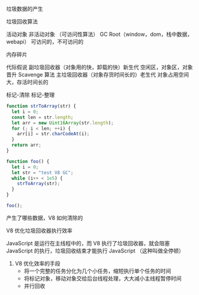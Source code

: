 垃圾数据的产生

垃圾回收算法

活动对象
非活动对象
（可访问性算法）
GC Root（window，dom，栈中数据，webapi）
可访问的，不可访问的

内存碎片

代际假说
副垃圾回收器（对象用的快，卸载的快）新生代
空闲区，对象区，对象晋升
Scavenge 算法
主垃圾回收器（对象存货时间长的）老生代
对象占用空间大，存活时间长的

标记-清除
标记-整理

```js
function strToArray(str) {
  let i = 0;
  const len = str.length;
  let arr = new Uint16Array(str.length);
  for (; i < len; ++i) {
    arr[i] = str.charCodeAt(i);
  }
  return arr;
}

function foo() {
  let i = 0;
  let str = "test V8 GC";
  while (i++ < 1e5) {
    strToArray(str);
  }
}

foo();
```

产生了哪些数据，V8 如何清除的

V8 优化垃圾回收器执行效率

JavaScript 是运行在主线程中的，而 V8 执行了垃圾回收器，就会阻塞 JavaScript 的执行，垃圾回收结束才能执行 JavaScript （这种叫做全停顿）

1. V8 优化效率的手段
   - 将一个完整的任务分化为几个小任务，缩短执行单个任务的时间
   - 将标记对象，移动对象交给后台线程处理，大大减小主线程暂停时间
   - 并行回收
